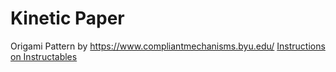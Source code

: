 # Kinetic Paper

Origami Pattern by https://www.compliantmechanisms.byu.edu/
[Instructions on Instructables](https://www.instructables.com/id/Origami-Square-Twist/)
